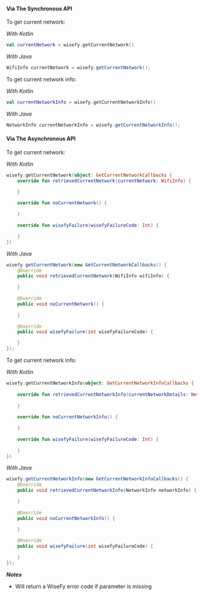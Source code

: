 #### Via The Synchronous API

To get current network:

_With Kotlin_

```Kotlin
val currentNetwork = wisefy.getCurrentNetwork()
```

_With Java_

```java
WifiInfo currentNetwork = wisefy.getCurrentNetwork();
```

To get current network info:

_With Kotlin_

```kotlin
val currentNetworkInfo = wisefy.getCurrentNetworkInfo()
```

_With Java_

```java
NetworkInfo currentNetworkInfo = wisefy.getCurrentNetworkInfo();
```

#### Via The Asynchronous API

To get current network:

_With Kotlin_

```kotlin
wisefy.getCurrentNetwork(object: GetCurrentNetworkCallbacks {
    override fun retrievedCurrentNetwork(currentNetwork: WifiInfo) {

    }

    override fun noCurrentNetwork() {
            
    }
    
    override fun wisefyFailure(wisefyFailureCode: Int) {

    }
})
```

_With Java_

```java
wisefy.getCurrentNetwork(new GetCurrentNetworkCallbacks() {
    @Override
    public void retrievedCurrentNetwork(WifiInfo wifiInfo) {

    }
    
    @Override 
    public void noCurrentNetwork() {
        
    }

    @Override
    public void wisefyFailure(int wisefyFailureCode) {

    }
});
```

To get current network info:

_With Kotlin_

```kotlin
wisefy.getCurrentNetworkInfo(object: GetCurrentNetworkInfoCallbacks {
   
    override fun retrievedCurrentNetworkInfo(currentNetworkDetails: NetworkInfo) {
    
    }
    
    override fun noCurrentNetworkInfo() {
        
    }

    override fun wisefyFailure(wisefyFailureCode: Int) {
   
    }
})
```

_With Java_

```java
wisefy.getCurrentNetworkInfo(new GetCurrentNetworkInfoCallbacks() {
    @Override
    public void retrievedCurrentNetworkInfo(NetworkInfo networkInfo) {

    }
    
    @Override 
    public void noCurrentNetworkInfo() {
            
    }

    @Override
    public void wisefyFailure(int wisefyFailureCode) {

    }
});
```

***Notes***

- Will return a WiseFy error code if parameter is missing